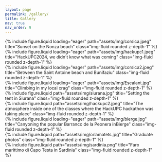 ```yaml
---
layout: page
permalink: /gallery/
title: Gallery
nav: true
nav_order: 9
---
```


<div class="row">
    <div class="col-sm mt-3 mt-md-0">
        {% include figure.liquid loading="eager" path="assets/img/corsica.jpeg" title="Sunset on the Nonza beach" class="img-fluid rounded z-depth-1" %}
    </div>
    <div class="col-sm mt-3 mt-md-0">
        {% include figure.liquid loading="eager" path="assets/img/hackupc1.jpeg" title="HackUPC2024, we didn't know what was coming" class="img-fluid rounded z-depth-1" %}
    </div>
    <div class="col-sm mt-3 mt-md-0">
        {% include figure.liquid loading="eager" path="assets/img/corsica2.jpeg" title="Between the Saint Antoine beach and Bunifaziu" class="img-fluid rounded z-depth-1" %}
    </div>
</div>
<div class="row">
    <div class="col-sm mt-3 mt-md-0">
        {% include figure.liquid loading="eager" path="assets/img/Escalant.jpg" title="Climbing in my local crag" class="img-fluid rounded z-depth-1" %}
    </div>
</div>
<div class="row justify-content-sm-center">
    <div class="col-sm-6 mt-3 mt-md-0">
        {% include figure.liquid path="assets/img/siurana.jpg" title="Setting the tent in Siurana" class="img-fluid rounded z-depth-1" %}
    </div>
    <div class="col-sm-6 mt-3 mt-md-0">
        {% include figure.liquid path="assets/img/hackupc2.jpeg" title="The atmosphere inside one of the classes where the HackUPC hackathon was taking place" class="img-fluid rounded z-depth-1" %}
    </div>
</div>
<div class="row">
    <div class="col-sm mt-3 mt-md-0">
        {% include figure.liquid loading="eager" path="assets/img/bierge.jpg" title="Canyoning the popular Barranco de la Peonera inBierge" class="img-fluid rounded z-depth-1" %}
    </div>
</div>
<div class="row justify-content-sm-center">
    <div class="col-sm-6 mt-3 mt-md-0">
        {% include figure.liquid path="assets/img/orlamatets.jpg" title="Graduate photos" class="img-fluid rounded z-depth-1" %}
    </div>
    <div class="col-sm-6 mt-3 mt-md-0">
        {% include figure.liquid path="assets/img/sardinia.png" title="Faro marittimo di Capo Testa in Sardinia" class="img-fluid rounded z-depth-1" %}
    </div>
</div>